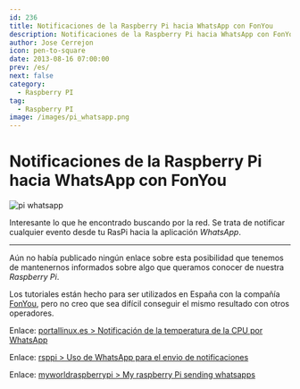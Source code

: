 ```yaml
---
id: 236
title: Notificaciones de la Raspberry Pi hacia WhatsApp con FonYou
description: Notificaciones de la Raspberry Pi hacia WhatsApp con FonYou
author: Jose Cerrejon
icon: pen-to-square
date: 2013-08-16 07:00:00
prev: /es/
next: false
category:
  - Raspberry PI
tag:
  - Raspberry PI
image: /images/pi_whatsapp.png
---
```


# Notificaciones de la Raspberry Pi hacia WhatsApp con FonYou

![pi whatsapp](/images/pi_whatsapp.png)

Interesante lo que he encontrado buscando por la red. Se trata de notificar cualquier evento desde tu RasPi hacia la aplicación *WhatsApp*.

- - -
Aún no había publicado ningún enlace sobre esta posibilidad que tenemos de mantenernos informados sobre algo que queramos conocer de nuestra *Raspberry Pi*.

Los tutoriales están hecho para ser utilizados en España con la compañía [FonYou](http://www.fonyou.es), pero no creo que sea difícil conseguir el mismo resultado con otros operadores.

Enlace: [portallinux.es > Notificación de la temperatura de la CPU por WhatsApp](http://portallinux.es/raspberry-pi-notificacion-de-la-temperatura-de-la-cpu-por-whatsapp/)

Enlace: [rsppi > Uso de WhatsApp para el envio de notificaciones](http://rsppi.blogspot.com.es/2012/10/uso-de-whatsapp-para-el-envio-de.html)

Enlace: [myworldraspberrypi > My raspberry Pi sending whatsapps](http://myworldraspberrypi.blogspot.com.es/2013/02/my-raspberry-pi-sending-whatsapps.html)